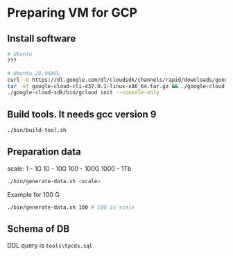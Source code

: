 # Preparing VM for GCP

## Install software
```bash
# Ubuntu
???

# Ubuntu 20.04WSL
curl -O https://dl.google.com/dl/cloudsdk/channels/rapid/downloads/google-cloud-cli-437.0.1-linux-x86_64.tar.gz
tar -xf google-cloud-cli-437.0.1-linux-x86_64.tar.gz && ./google-cloud-sdk/install.sh
./google-cloud-sdk/bin/gcloud init --console-only
```

## Build tools. It needs gcc version 9
```bash
./bin/build-tool.sh
```

## Preparation data
scale:
1 - 1G
10 - 10G
100 - 100G
1000 - 1Tb

```bash
./bin/generate-data.sh <scale>
```

Example for 100 G
```bash
./bin/generate-data.sh 100 # 100 is scale
```


## Schema of DB
DDL query is `tools\tpcds.sql`
